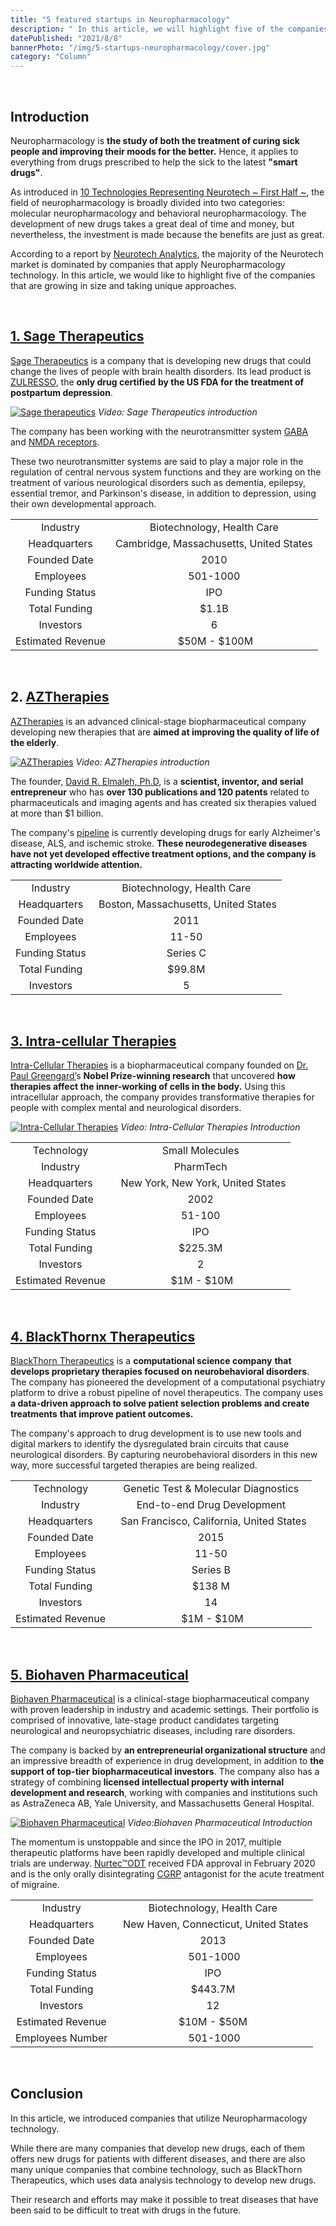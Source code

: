 ```yaml
---
title: "5 featured startups in Neuropharmacology"
description: " In this article, we will highlight five of the companies that are growing in size and taking unique approaches with neuropharmacology technology."
datePublished: "2021/8/8"
bannerPhoto: "/img/5-startups-neuropharmacology/cover.jpg"
category: "Column"
---
```


&nbsp;

## Introduction

Neuropharmacology is **the study of both the treatment of curing sick people and improving their moods for the better.** Hence, it applies to everything from drugs prescribed to help the sick to the latest **"smart drugs"**.

As introduced in [10 Technologies Representing Neurotech ~ First Half ~](https://neurotechjp.com/blog/10-major-types-of-neurotech/), the field of neuropharmacology is broadly divided into two categories: molecular neuropharmacology and behavioral neuropharmacology. The development of new drugs takes a great deal of time and money, but nevertheless, the investment is made because the benefits are just as great.

According to a report by [Neurotech Analytics](https://www.neurotech.com/), the majority of the Neurotech market is dominated by companies that apply Neuropharmacology technology. In this article, we would like to highlight five of the companies that are growing in size and taking unique approaches.

&nbsp;

## [1. Sage Therapeutics](https://www.sagerx.com/)

[Sage Therapeutics](https://www.sagerx.com/) is a company that is developing new drugs that could change the lives of people with brain health disorders. Its lead product is [ZULRESSO](https://www.zulresso.com/), the **only drug certified** **by the US FDA for the treatment of postpartum depression**.

[![Sage therapeutics](https://neurotechjp.com/img/5-startups-neuropharmacology/sage-therapeutics-video.jpg)](https://www.sagerx.com/about-us/)
_Video: Sage Therapeutics introduction_

The company has been working with the neurotransmitter system [GABA](https://en.wikipedia.org/wiki/Gamma-Aminobutyric_acid) and [NMDA receptors](https://en.wikipedia.org/wiki/NMDA_receptor).

These two neurotransmitter systems are said to play a major role in the regulation of central nervous system functions and they are working on the treatment of various neurological disorders such as dementia, epilepsy, essential tremor, and Parkinson's disease, in addition to depression, using their own developmental approach.

|                   |                                         |
| :---------------: | :-------------------------------------: |
|     Industry      |       Biotechnology, Health Care        |
|   Headquarters    | Cambridge, Massachusetts, United States |
|   Founded Date    |                  2010                   |
|     Employees     |                501-1000                 |
|  Funding Status   |                   IPO                   |
|   Total Funding   |                  $1.1B                  |
|     Investors     |                    6                    |
| Estimated Revenue |               $50M - $100M              |

&nbsp;

## 2. [AZTherapies](https://aztherapies.com/)

[AZTherapies](https://aztherapies.com/) is an advanced clinical-stage biopharmaceutical company developing new therapies that are **aimed at improving the quality of life of the elderly**.

[![AZTherapies](https://neurotechjp.com/img/5-startups-neuropharmacology/aztherapies-video.jpg)](https://vimeo.com/153961980)
_Video: AZTherapies introduction_

The founder, [David R. Elmaleh, Ph.D](https://aztherapies.com/about-us/david-elmaleh-phd), is a **scientist, inventor, and serial entrepreneur** who has **over 130 publications and 120 patents** related to pharmaceuticals and imaging agents and has created six therapies valued at more than $1 billion.

The company's [pipeline](https://aztherapies.com/pipeline/) is currently developing drugs for early Alzheimer's disease, ALS, and ischemic stroke. **These neurodegenerative diseases have not yet developed effective treatment options, and the company is attracting worldwide attention.**

|                |                                       |
| :------------: | :-----------------------------------: |
|    Industry    |      Biotechnology, Health Care       |
|  Headquarters  |  Boston, Massachusetts, United States |
|  Founded Date  |                 2011                  |
|   Employees    |                 11-50                 |
| Funding Status |               Series C                |
| Total Funding  |                $99.8M                 |
|   Investors    |                   5                   |

&nbsp;

## [3. Intra-cellular Therapies](https://www.intracellulartherapies.com/)

[Intra-Cellular Therapies](https://www.intracellulartherapies.com/) is a biopharmaceutical company founded on [Dr. Paul Greengard’](https://www.nobelprize.org/prizes/medicine/2000/greengard/facts/)s **Nobel Prize-winning research** that uncovered **how therapies affect the inner-working of cells in the body.** Using this intracellular approach, the company provides transformative therapies for people with complex mental and neurological disorders.

[![Intra-Cellular Therapies](https://neurotechjp.com/img/5-startups-neuropharmacology/intra-cellular-video.jpg)](https://youtu.be/M4_JgS07hBs)
_Video: Intra-Cellular Therapies Introduction_

|                   |                                     |
| :---------------: | :---------------------------------: |
|    Technology     |           Small Molecules           |
|     Industry      |              PharmTech              |
|   Headquarters    |   New York, New York, United States |
|   Founded Date    |                2002                 |
|     Employees     |               51-100                |
|  Funding Status   |                 IPO                 |
|   Total Funding   |               $225.3M               |
|     Investors     |                  2                  |
| Estimated Revenue |              $1M - $10M             |

&nbsp;

## [4. BlackThornx Therapeutics](https://www.blackthornrx.com/)

[BlackThorn Therapeutics](https://www.blackthornrx.com/) is a **computational science company** **that develops proprietary therapies focused on neurobehavioral disorders**. The company has pioneered the development of a computational psychiatry platform to drive a robust pipeline of novel therapeutics. The company uses **a data-driven approach to solve patient selection problems and create treatments** **that improve patient outcomes.**

The company's approach to drug development is to use new tools and digital markers to identify the dysregulated brain circuits that cause neurological disorders. By capturing neurobehavioral disorders in this new way, more successful targeted therapies are being realized.

|                   |                                            |
| :---------------: | :----------------------------------------: |
|    Technology     |    Genetic Test & Molecular Diagnostics    |
|     Industry      |        End-to-end Drug Development         |
|   Headquarters    |   San Francisco, California, United States |
|   Founded Date    |                    2015                    |
|     Employees     |                   11-50                    |
|  Funding Status   |                  Series B                  |
|   Total Funding   |                   $138 M                   |
|     Investors     |                     14                     |
| Estimated Revenue |                 $1M - $10M                 |

&nbsp;

## [5. Biohaven Pharmaceutical](https://www.biohavenpharma.com/)

[Biohaven Pharmaceutical](https://www.biohavenpharma.com/) is a clinical-stage biopharmaceutical company with proven leadership in industry and academic settings. Their portfolio is comprised of innovative, late-stage product candidates targeting neurological and neuropsychiatric diseases, including rare disorders.

The company is backed by **an entrepreneurial organizational structure** and an impressive breadth of experience in drug development, in addition to **the support of top-tier** **biopharmaceutical investors**. The company also has a strategy of combining **licensed intellectual property with internal development and research**, working with companies and institutions such as AstraZeneca AB, Yale University, and Massachusetts General Hospital.

[![Biohaven Pharmaceutical](https://neurotechjp.com/img/5-startups-neuropharmacology/biohaven-video.jpg)](https://www.biohavenpharma.com/science-pipeline/cgrp)
_Video:Biohaven Pharmaceutical Introduction_

The momentum is unstoppable and since the IPO in 2017, multiple therapeutic platforms have been rapidly developed and multiple clinical trials are underway. [Nurtec™ODT](https://www.nurtec.com/) received FDA approval in February 2020 and is the only orally disintegrating [CGRP](https://en.wikipedia.org/wiki/Calcitonin_gene-related_peptide) antagonist for the acute treatment of migraine.

|                   |                                         |
| :---------------: | :-------------------------------------: |
|     Industry      |       Biotechnology, Health Care        |
|   Headquarters    |   New Haven, Connecticut, United States |
|   Founded Date    |                  2013                   |
|     Employees     |                 501-1000                |
|  Funding Status   |                   IPO                   |
|   Total Funding   |                 $443.7M                 |
|     Investors     |                   12                    |
| Estimated Revenue |               $10M - $50M               |
| Employees Number  |                 501-1000                |

&nbsp;

## Conclusion

In this article, we introduced companies that utilize Neuropharmacology technology.

While there are many companies that develop new drugs, each of them offers new drugs for patients with different diseases, and there are also many unique companies that combine technology, such as BlackThorn Therapeutics, which uses data analysis technology to develop new drugs.

Their research and efforts may make it possible to treat diseases that have been said to be difficult to treat with drugs in the future.
